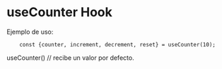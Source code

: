 # useCounter Hook


Ejemplo de uso: 

```
    const {counter, increment, decrement, reset} = useCounter(10);
```

useCounter() // recibe un valor por defecto.